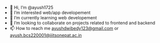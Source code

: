 - 👋 Hi, I’m @ayush1725
- 👀 I’m interested web/app developement
- 🌱 I’m currently learning  web developement
- 💞️ I’m looking to collaborate on projects related to frontend and backend
- 📫 How to reach me ayushdwibedy123@gmail.com or
                     ayush.bcs220001@iiitsonepat.ac.in


<!---
ayush1725/ayush1725 is a ✨ special ✨ repository because its `README.md` (this file) appears on your GitHub profile.
You can click the Preview link to take a look at your changes.
--->
